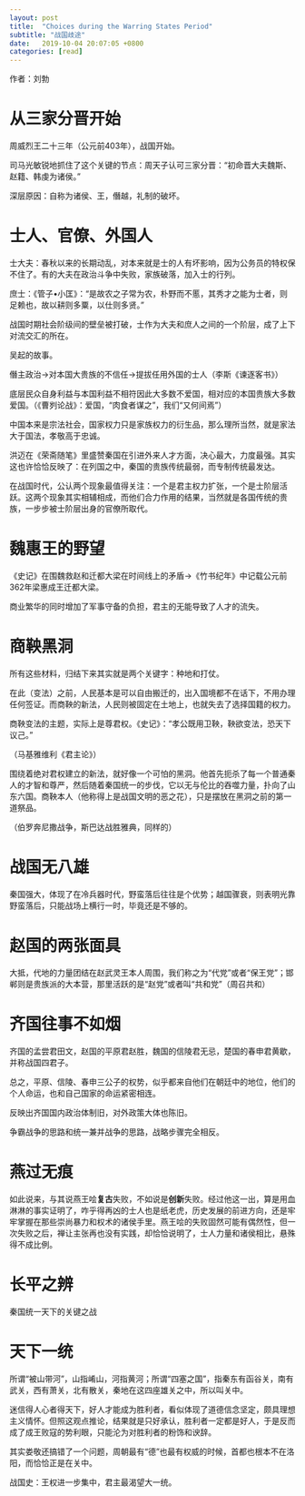 ```yaml
---
layout: post
title:  "Choices during the Warring States Period"
subtitle: "战国歧途"
date:   2019-10-04 20:07:05 +0800
categories: [read]
---
```


作者：刘勃

# 从三家分晋开始

周威烈王二十三年（公元前403年），战国开始。

司马光敏锐地抓住了这个关键的节点：周天子认可三家分晋：“初命晋大夫魏斯、赵籍、韩虔为诸侯。”

深层原因：自称为诸侯、王，僭越，礼制的破坏。

# 士人、官僚、外国人

士大夫：春秋以来的长期动乱，对本来就是士的人有坏影响，因为公务员的特权保不住了。有的大夫在政治斗争中失败，家族破落，加入士的行列。

庶士：《管子•小匡》：“是故农之子常为农，朴野而不慝，其秀才之能为士者，则足赖也，故以耕则多粟，以仕则多贤。”

战国时期社会阶级间的壁垒被打破，士作为大夫和庶人之间的一个阶层，成了上下对流交汇的所在。

吴起的故事。

僭主政治->对本国大贵族的不信任->提拔任用外国的士人（李斯《谏逐客书》）

底层民众自身利益与本国利益不相符因此大多数不爱国，相对应的本国贵族大多数爱国。（《曹刿论战》：爱国，“肉食者谋之”，我们“又何间焉”）

中国本来是宗法社会，国家权力只是家族权力的衍生品，那么理所当然，就是家法大于国法，孝敬高于忠诚。

洪迈在《荣斋随笔》里盛赞秦国在引进外来人才方面，决心最大，力度最强。其实这也许恰恰反映了：在列国之中，秦国的贵族传统最弱，而专制传统最发达。

在战国时代，公认两个现象最值得关注：一个是君主权力扩张，一个是士阶层活跃。这两个现象其实相辅相成，而他们合力作用的结果，当然就是各国传统的贵族，一步步被士阶层出身的官僚所取代。

# 魏惠王的野望

《史记》在围魏救赵和迁都大梁在时间线上的矛盾->《竹书纪年》中记载公元前362年梁惠成王迁都大梁。

商业繁华的同时增加了军事守备的负担，君主的无能导致了人才的流失。

# 商鞅黑洞

所有这些材料，归结下来其实就是两个关键字：种地和打仗。

在此（变法）之前，人民基本是可以自由搬迁的，出入国境都不在话下，不用办理任何签证。而商鞅的新法，人民则被固定在土地上，也就失去了选择国籍的权力。

商鞅变法的主题，实际上是尊君权。《史记》：“孝公既用卫鞅，鞅欲变法，恐天下议己。”

（马基雅维利《君主论》）

围绕着绝对君权建立的新法，就好像一个可怕的黑洞。他首先扼杀了每一个普通秦人的才智和尊严，然后随着秦国统一的步伐，它以无与伦比的吞噬力量，扑向了山东六国。商鞅本人（他称得上是战国文明的恶之花），只是摆放在黑洞之前的第一道祭品。

（伯罗奔尼撒战争，斯巴达战胜雅典，同样的）

# 战国无八雄

秦国强大，体现了在冷兵器时代，野蛮落后往往是个优势；越国骤衰，则表明光靠野蛮落后，只能战场上横行一时，毕竟还是不够的。

# 赵国的两张面具

大抵，代地的力量团结在赵武灵王本人周围，我们称之为“代党”或者“保王党”；邯郸则是贵族派的大本营，那里活跃的是“赵党”或者叫“共和党”（周召共和）

# 齐国往事不如烟

齐国的孟尝君田文，赵国的平原君赵胜，魏国的信陵君无忌，楚国的春申君黄歇，并称战国四君子。

总之，平原、信陵、春申三公子的权势，似乎都来自他们在朝廷中的地位，他们的个人命运，也和自己国家的命运紧密相连。

反映出齐国国内政治体制旧，对外政策大体也陈旧。

争霸战争的思路和统一兼并战争的思路，战略步骤完全相反。

# 燕过无痕

如此说来，与其说燕王哙**复古**失败，不如说是**创新**失败。经过他这一出，算是用血淋淋的事实证明了，咋乎得再凶的士人也是纸老虎，历史发展的前进方向，还是牢牢掌握在那些崇尚暴力和权术的诸侯手里。燕王哙的失败固然可能有偶然性，但一次失败之后，禅让主张再也没有实践，却恰恰说明了，士人力量和诸侯相比，悬殊得不成比例。

# 长平之辨

秦国统一天下的关键之战

# 天下一统

所谓“被山带河”，山指崤山，河指黄河；所谓“四塞之国”，指秦东有函谷关，南有武关，西有萧关，北有散关，秦地在这四座雄关之中，所以叫关中。

迷信得人心者得天下，好人才能成为胜利者，看似体现了道德信念坚定，颇具理想主义情怀。但照这观点推论，结果就是只好承认，胜利者一定都是好人，于是反而成了成王败寇的势利眼，只能沦为对胜利者的粉饰和谀辞。

其实娄敬还搞错了一个问题，周朝最有“德”也最有权威的时候，首都也根本不在洛阳，而恰恰正是在关中。

战国史：王权进一步集中，君主最渴望大一统。
